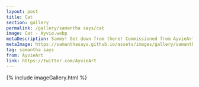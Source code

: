 ```yaml
---
layout: post
title: Cat
section: gallery
permalink: /gallery/samantha says/cat
image: Cat - Ayvie.webp
metaDescription: Sammy! Get down from there! Commissioned from AyvieArt.
metaImage: https://samanthasays.github.io/assets/images/gallery/samantha says/Cat - Ayvie.webp
tag: samantha says
from: AyvieArt
link: https://twitter.com/AyvieArt
---
```

{% include imageGallery.html %}